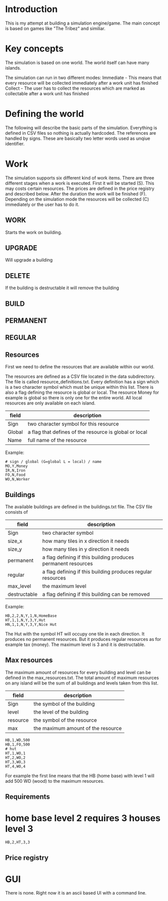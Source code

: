 # Introduction

This is my attempt at building a simulation engine/game. The main concept
is based on games like "The Tribez" and similiar. 

# Key concepts

The simulation is based on one world. The world itself can have many islands.

The simulation can run in two different modes:
Immediate - This means that every resource will be collected immediately after a work unit has finished
Collect - The user has to collect the resources which are marked as collectable after a work unit has finished

# Defining the world

The following will describe the basic parts of the simulation. Everything
is defined in CSV files so nothing is actually hardcoded. The references
are handled by signs. These are basically two letter words used as
unqiue identifier.

# Work

The simulation supports six different kind of work items.
There are three different stages when a work is executed.
First it will be started (S). This may costs certain resources.
The prices are defined in the price registry and described below.
After the duration the work will be finished (F). Depending on the
simulation mode the resources will be collected (C) immediately or
the user has to do it.

## WORK

Starts the work on building.

## UPGRADE

Will upgrade a building

## DELETE

If the building is destructable it will remove the building

## BUILD

## PERMANENT

## REGULAR

## Resources

First we need to define the resources that are available within our world.

The resources are defined as a CSV file located in the data subdirectory. 
The file is called resource_definitions.txt. Every definition has a sign
which is a two character symbol which must be unique within this list.
There is also a flag defining the resource is global or local. The resource
Money for example is global so there is only one for the entire world.
All local resources are only available on each island.

| field | description                                                   |
|-------|---------------------------------------------------------------|
|Sign   | two character symbol for this resource                        |
|Global | a flag that defines of the resource is global or local        |
|Name   | full name of the resource                                     |

Example:
```
# sign / global (G=global L = local) / name 
MO,Y,Money
IR,N,Iron
FO,N,Food
WO,N,Worker
```

## Buildings

The available buildings are defined in the buildings.txt file. The CSV
file consists of

| field       | description                                                   |
|-------------|---------------------------------------------------------------|
|Sign         | two character symbol                                          |
|size_x       | how many tiles in x direction it needs                        |
|size_y       | how many tiles in y direction it needs                        |
|permanent    | a flag defining if this building produces permanent resources |
|regular      | a flag defining if this building produces regular resources   |
|max_level    | the maximum level                                             |
|destructable | a flag defining if this building can be removed               |

Example:
```
HB,2,2,N,Y,1,N,HomeBase
HT,1,1,N,Y,3,Y,Hut
HN,1,1,N,Y,3,Y,Nice Hut
```

The Hut with the symbol HT will occupy one tile in each direction. It produces no permanent resources.
But it produces regular resources as for example tax (money). The maximum level is 3 and it is
destructable.

## Max resources

The maximum amount of resources for every building and level can be defined in the max_resources.txt.
The total amount of maximum resources on any island will be the sum of all buildings and levels taken
from this list.

| field   | description                        |
|---------|------------------------------------|
|Sign     | the symbol of the building         |
|level    | the level of the building          |
|resource | the symbol of the resource         |
|max      | the maximum amount of the resource |

```
HB,1,WD,500 
HB,1,FO,500
# hut
HT,1,WO,1
HT,2,WO,2
HT,3,WO,3
HT,4,WO,4
```

For example the first line means that the HB (home base) with level 1 will add 500 WD (wood) to the maximum resources.

## Requirements

# home base level 2 requires 3 houses level 3
```
HB,2,HT,3,3
```

## Price registry

# GUI

There is none. Right now it is an ascii based UI with a command line.